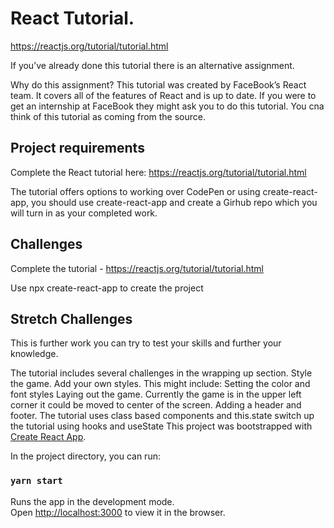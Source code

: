# React Tutorial.

https://reactjs.org/tutorial/tutorial.html

If you’ve already done this tutorial there is an alternative assignment.

Why do this assignment?
This tutorial was created by FaceBook’s React team. It covers all of the features of React and is up to date. If you were to get an internship at FaceBook they might ask you to do this tutorial. You cna think of this tutorial as coming from the source.

## Project requirements
Complete the React tutorial here: https://reactjs.org/tutorial/tutorial.html

The tutorial offers options to working over CodePen or using create-react-app, you should use create-react-app and create a Girhub repo which you will turn in as your completed work.

## Challenges
Complete the tutorial - https://reactjs.org/tutorial/tutorial.html

Use npx create-react-app to create the project

## Stretch Challenges

This is further work you can try to test your skills and further your knowledge.

The tutorial includes several challenges in the wrapping up section.
Style the game. Add your own styles. This might include:
Setting the color and font styles
Laying out the game. Currently the game is in the upper left corner it could be moved to center of the screen.
Adding a header and footer.
The tutorial uses class based components and this.state switch up the tutorial using hooks and useState
This project was bootstrapped with [Create React App](https://github.com/facebook/create-react-app).


In the project directory, you can run:

### `yarn start`

Runs the app in the development mode.\
Open [http://localhost:3000](http://localhost:3000) to view it in the browser.
